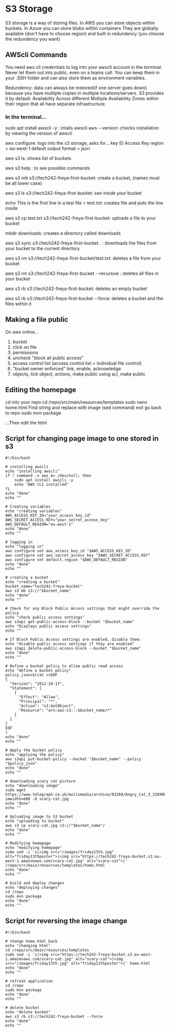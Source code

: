 # S3 Storage

S3 storage is a way of storing files.
In AWS you can store objects within buckets.
In Azure you can store blobs within containers
They are globally available (don't have to choose region) and built in redundency (you choose the redundency you want)


## AWScli Commands

You need aws cli credentials to log into your awscli account in the terminal. Never let them out into public, even on a teams call.
You can keep them in your .SSH folder and can also store them as environment variables.

Redundency: data can always be restored(if one server goes down) because you have multiple copies in multiple locations/servers.
S3 provides it by default: Availability Across different Multiple Availability Zones within their region that all have separate infrastructure.

### In the terminal...

sudo apt install awscli -y : intalls awscli
aws --version: checks installation by viewing the version of awscli

aws configure: logs into the s3 storage, asks for...
key ID
Access Key
region = eu-west-1
default output format = json

aws s3 ls: shows list of buckets

aws s3 help : to see possible commands

aws s3 mb s3://tech242-freya-first-bucket: create a bucket, (names must be all lower case) 

aws s3 ls s3://tech242-freya-first-bucket: see inside your bucket

echo This is the first line in a test file > test.txt: creates file and puts the line inside

aws s3 cp test.txt s3://tech242-freya-first-bucket: uploads a file to your bucket

mkdir downloads: creates a directory called downloads 

aws s3 sync s3://tech242-freya-first-bucket . : downloads the files from your bucket to the current directory

aws s3 rm s3://tech242-freya-first-bucket/test.txt: deletes a file from your bucket

aws s3 rm s3://tech242-freya-first-bucket --recursive : deletes all files in your bucket

aws s3 rb s3://tech242-freya-first-bucket: deletes an empty bucket

aws s3 rb s3://tech242-freya-first-bucket --force: deletes a bucket and the files within it

## Making a file public

On aws online...
1. bucket
2. click on file
3. permissions
4. uncheck "block all public access"
5. access control list (access control list = individual file control)
6. "bucket owner enforced" link, enable, acknowledge
7. objects, tick object, actions, make public using acl, make public

## Editing the homepage

cd into your repo
cd /repo/src/main/resources/templates
sudo nano home.html
Find string and replace with image (sed command)
exit
go back to repo
sudo mvn package


...Then edit the html

## Script for changing page image to one stored in s3

```
#!/bin/bash

# installing awscli
echo "installing awscli"
if ! command -v aws &> /dev/null; then
    sudo apt install awscli -y
    echo "AWS CLI installed"
fi
echo "done"
echo ""

# Creating variables
echo "creating variables"
AWS_ACCESS_KEY_ID="your_access_key_id"
AWS_SECRET_ACCESS_KEY="your_secret_access_key"
AWS_DEFAULT_REGION="eu-west-1"
echo "done"
echo ""

# logging in
echo "logging in"
aws configure set aws_access_key_id "$AWS_ACCESS_KEY_ID"
aws configure set aws_secret_access_key "$AWS_SECRET_ACCESS_KEY"
aws configure set default.region "$AWS_DEFAULT_REGION"
echo "done"
echo ""

# creating a bucket
echo "creating a bucket"
bucket_name="tech242-freya-bucket"
aws s3 mb s3://"$bucket_name"
echo "done"
echo ""

# Check for any Block Public Access settings that might override the policy
echo "check public access settings"
aws s3api get-public-access-block --bucket "$bucket_name"
echo "Displays public access settings"
echo ""
 
# If Block Public Access settings are enabled, disable them:
echo "disable public access settings if they are enabled"
aws s3api delete-public-access-block --bucket "$bucket_name"
echo "done"
echo ""
 
# Define a bucket policy to allow public read access
echo "define a bucket policy"
policy_json=$(cat <<EOF
{
  "Version": "2012-10-17",
  "Statement": [
    {
      "Effect": "Allow",
      "Principal": "*",
      "Action": "s3:GetObject",
      "Resource": "arn:aws:s3:::$bucket_name/*"
    }
  ]
}
EOF
)
echo "done"
echo ""
 
# Apply the bucket policy
echo "applying the policy"
aws s3api put-bucket-policy --bucket "$bucket_name" --policy "$policy_json"
echo "done"
echo ""

# downloading scary cat picture
echo "downloading image"
sudo wget https://www.telegraph.co.uk/multimedia/archive/03269/Angry_Cat_3_3269981k.jpg?imwidth=680 -O scary-cat.jpg
echo "done"
echo ""

# Uploading image to S3 bucket
echo "uploading to bucket"
aws s3 cp scary-cat.jpg s3://"$bucket_name"/
echo "done"
echo ""

# Modifying homepage
echo "modifying homepage"
sudo sed -i 's|<img src="/images/friday13th.jpg" alt="friday13thposter">|<img src="https://tech242-freya-bucket.s3.eu-west-1.amazonaws.com/scary-cat.jpg" alt="scary-cat">|' /repo/src/main/resources/templates/home.html
echo "done"
echo ""

# build and deploy changes
echo "deploying changes"
cd /repo
sudo mvn package
echo "done"
echo ""
```

## Script for reversing the image change

```
#!/bin/bash

# change home.html back
echo "changing html"
cd /repo/src/main/resources/templates
sudo sed -i 's|<img src="https://tech242-freya-bucket.s3.eu-west-1.amazonaws.com/scary-cat.jpg" alt="scary-cat">|<img src="/images/friday13th.jpg" alt="friday13thposter">|' home.html
echo "done"
echo ""

# refresh application
cd /repo
sudo mvn package
echo "done"
echo ""

# delete bucket
echo "delete bucket"
aws s3 rb s3://tech242-freya-bucket --force
echo "done"
echo ""

```